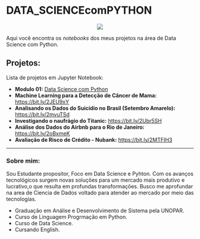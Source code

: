 # DATA_SCIENCEcomPYTHON


<p align="center">
  <img src="https://user-images.githubusercontent.com/85299449/135765824-32af174f-6ac2-402e-bf18-f3951a2f4d4f.png" >
</p>

Aqui você encontra os *notebooks* dos meus projetos na área de Data Science com Python.

## Projetos:
Lista de projetos em Jupyter Notebook:

* **Modulo 01:** [Data Science com Python]()
* **Machine Learning para a Detecção de Câncer de Mama:** https://bit.ly/2JEU9xY
* **Analisando os Dados do Suicídio no Brasil (Setembro Amarelo):** https://bit.ly/2mvuTSd
* **Investigando o naufrágio do Titanic:** https://bit.ly/2Ubr5SH
* **Análise dos Dados do Airbnb para o Rio de Janeiro:** https://bit.ly/2oBxmeK
* **Avaliação de Risco de Crédito - Nubank:** https://bit.ly/2MTFIH3

---

### Sobre mim:

Sou Estudante propositor, Foco em Data Science e Pyhton.
Com os avanços tecnológicos surgem novas soluções para um mercado mais produtivo e lucrativo,o que resulta em profundas transformações.
Busco me aprofundar na area de Ciencia de Dados voltado para atender ao mercado por meio das tecnologias. 

* Graduação em Análise e Desenvolvimento de Sistema pela UNOPAR.
* Curso de Linguagem Progrmação em Python.
* Curso de Data Science.
* Cursando English.
